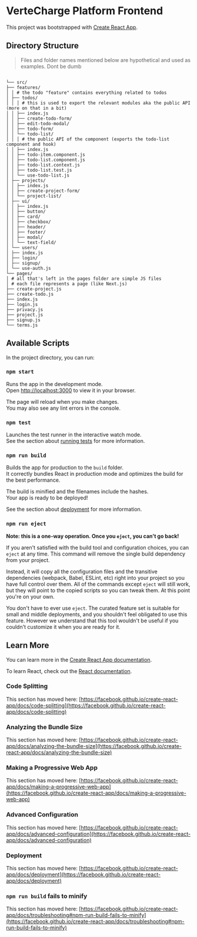 # VerteCharge Platform Frontend

This project was bootstrapped with [Create React App](https://github.com/facebook/create-react-app).

## Directory Structure

> Files and folder names mentioned below are hypothetical and used as examples. Dont be dumb

```

└── src/
├── features/
│ │ # the todo "feature" contains everything related to todos
│ ├── todos/
│ │ │ # this is used to export the relevant modules aka the public API (more on that in a bit)
│ │ ├── index.js
│ │ ├── create-todo-form/
│ │ ├── edit-todo-modal/
│ │ ├── todo-form/
│ │ └── todo-list/
│ │ │ # the public API of the component (exports the todo-list component and hook)
│ │ ├── index.js
│ │ ├── todo-item.component.js
│ │ ├── todo-list.component.js
│ │ ├── todo-list.context.js
│ │ ├── todo-list.test.js
│ │ └── use-todo-list.js
│ ├── projects/
│ │ ├── index.js
│ │ ├── create-project-form/
│ │ └── project-list/
│ ├── ui/
│ │ ├── index.js
│ │ ├── button/
│ │ ├── card/
│ │ ├── checkbox/
│ │ ├── header/
│ │ ├── footer/
│ │ ├── modal/
│ │ └── text-field/
│ └── users/
│ ├── index.js
│ ├── login/
│ ├── signup/
│ └── use-auth.js
└── pages/
│ # all that's left in the pages folder are simple JS files
│ # each file represents a page (like Next.js)
├── create-project.js
├── create-todo.js
├── index.js
├── login.js
├── privacy.js
├── project.js
├── signup.js
└── terms.js

```

## Available Scripts

In the project directory, you can run:

### `npm start`

Runs the app in the development mode.\
Open [http://localhost:3000](http://localhost:3000) to view it in your browser.

The page will reload when you make changes.\
You may also see any lint errors in the console.

### `npm test`

Launches the test runner in the interactive watch mode.\
See the section about [running tests](https://facebook.github.io/create-react-app/docs/running-tests) for more information.

### `npm run build`

Builds the app for production to the `build` folder.\
It correctly bundles React in production mode and optimizes the build for the best performance.

The build is minified and the filenames include the hashes.\
Your app is ready to be deployed!

See the section about [deployment](https://facebook.github.io/create-react-app/docs/deployment) for more information.

### `npm run eject`

**Note: this is a one-way operation. Once you `eject`, you can't go back!**

If you aren't satisfied with the build tool and configuration choices, you can `eject` at any time. This command will remove the single build dependency from your project.

Instead, it will copy all the configuration files and the transitive dependencies (webpack, Babel, ESLint, etc) right into your project so you have full control over them. All of the commands except `eject` will still work, but they will point to the copied scripts so you can tweak them. At this point you're on your own.

You don't have to ever use `eject`. The curated feature set is suitable for small and middle deployments, and you shouldn't feel obligated to use this feature. However we understand that this tool wouldn't be useful if you couldn't customize it when you are ready for it.

## Learn More

You can learn more in the [Create React App documentation](https://facebook.github.io/create-react-app/docs/getting-started).

To learn React, check out the [React documentation](https://reactjs.org/).

### Code Splitting

This section has moved here: [https://facebook.github.io/create-react-app/docs/code-splitting](https://facebook.github.io/create-react-app/docs/code-splitting)

### Analyzing the Bundle Size

This section has moved here: [https://facebook.github.io/create-react-app/docs/analyzing-the-bundle-size](https://facebook.github.io/create-react-app/docs/analyzing-the-bundle-size)

### Making a Progressive Web App

This section has moved here: [https://facebook.github.io/create-react-app/docs/making-a-progressive-web-app](https://facebook.github.io/create-react-app/docs/making-a-progressive-web-app)

### Advanced Configuration

This section has moved here: [https://facebook.github.io/create-react-app/docs/advanced-configuration](https://facebook.github.io/create-react-app/docs/advanced-configuration)

### Deployment

This section has moved here: [https://facebook.github.io/create-react-app/docs/deployment](https://facebook.github.io/create-react-app/docs/deployment)

### `npm run build` fails to minify

This section has moved here: [https://facebook.github.io/create-react-app/docs/troubleshooting#npm-run-build-fails-to-minify](https://facebook.github.io/create-react-app/docs/troubleshooting#npm-run-build-fails-to-minify)
